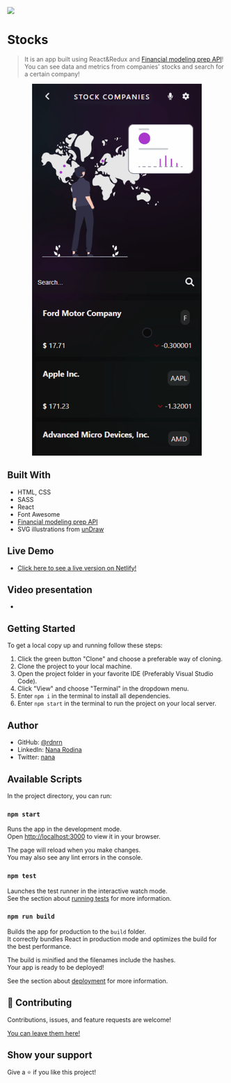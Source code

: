 ![](https://img.shields.io/badge/Microverse-blueviolet)

# Stocks

> It is an app built using React&Redux and [Financial modeling prep API](https://site.financialmodelingprep.com/developer/docs)! You can see data and metrics from companies' stocks and search for a certain company!

<p align="center">
  <img src="./src/img/demo.gif" width="390">
</p>


## Built With

- HTML, CSS
- SASS
- React
- Font Awesome
- [Financial modeling prep API](https://site.financialmodelingprep.com/developer/docs)
- SVG illustrations from [unDraw](https://undraw.co/)

## Live Demo

- [Click here to see a live version on Netlify!](https://peaceful-elion-dffb9b.netlify.app)

## Video presentation

- 

## Getting Started

To get a local copy up and running follow these steps:

1. Click the green button "Clone" and choose a preferable way of cloning.
2. Clone the project to your local machine.
3. Open the project folder in your favorite IDE (Preferably Visual Studio Code).
4. Click "View" and choose "Terminal" in the dropdown menu.
5. Enter `npm i` in the terminal to install all dependencies.
6. Enter `npm start` in the terminal to run the project on your local server.

## Author

- GitHub: [@rdnrn](https://github.com/rdnrn)
- LinkedIn: [Nana Rodina](https://www.linkedin.com/in/arina-rodina-144612219/?locale=en_US)
- Twitter: [nana](https://twitter.com/rdnrn_nana)

## Available Scripts

In the project directory, you can run:

### `npm start`

Runs the app in the development mode.\
Open [http://localhost:3000](http://localhost:3000) to view it in your browser.

The page will reload when you make changes.\
You may also see any lint errors in the console.

### `npm test`

Launches the test runner in the interactive watch mode.\
See the section about [running tests](https://facebook.github.io/create-react-app/docs/running-tests) for more information.

### `npm run build`

Builds the app for production to the `build` folder.\
It correctly bundles React in production mode and optimizes the build for the best performance.

The build is minified and the filenames include the hashes.\
Your app is ready to be deployed!

See the section about [deployment](https://facebook.github.io/create-react-app/docs/deployment) for more information.

## 🤝 Contributing

Contributions, issues, and feature requests are welcome!

[You can leave them here!](https://github.com/rdnrn/react-redux-capstone/issues)

## Show your support

Give a ⭐️ if you like this project!
